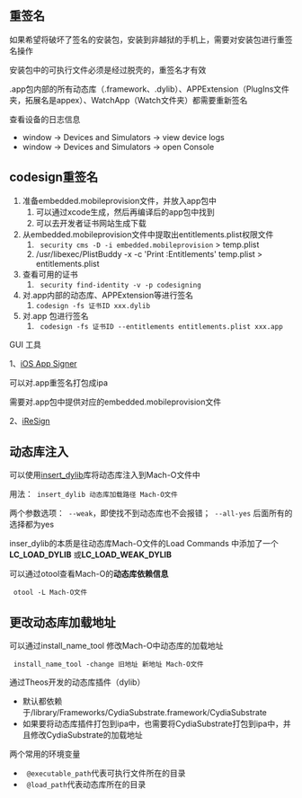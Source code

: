 ## 重签名

如果希望将破坏了签名的安装包，安装到非越狱的手机上，需要对安装包进行重签名操作

安装包中的可执行文件必须是经过脱壳的，重签名才有效

.app包内部的所有动态库（.framework、.dylib）、APPExtension（PlugIns文件夹，拓展名是appex）、WatchApp（Watch文件夹）都需要重新签名

查看设备的日志信息

- window -> Devices and Simulators -> view device logs
- window -> Devices and Simulators -> open Console

## codesign重签名

1. 准备embedded.mobileprovision文件，并放入app包中
   1. 可以通过xcode生成，然后再编译后的app包中找到
   2. 可以去开发者证书网站生成下载
2. 从embedded.mobileprovision文件中提取出entitlements.plist权限文件
   1. ` security cms -D -i embedded.mobileprovision` > temp.plist
   2. /usr/libexec/PlistBuddy -x -c 'Print :Entitlements' temp.plist > entitlements.plist
3. 查看可用的证书
   1. ` security find-identity -v -p codesigning`
4. 对.app内部的动态库、APPExtension等进行签名
   1. `codesign -fs 证书ID xxx.dylib`
5. 对.app 包进行签名
   1. ` codesign -fs 证书ID --entitlements entitlements.plist xxx.app`

GUI 工具

1、[iOS App Signer](https://github.com/DanTheMan827/ios-app-signer)

可以对.app重签名打包成ipa

需要对.app包中提供对应的embedded.mobileprovision文件

2、[iReSign](https://github.com/maciekish/iReSign/)

## 动态库注入

可以使用[insert_dylib](https://github.com/Tyilo/insert_dylib)库将动态库注入到Mach-O文件中

用法：` insert_dylib 动态库加载路径 Mach-O文件`

两个参数选项：` --weak`，即使找不到动态库也不会报错；` --all-yes` 后面所有的选择都为yes

inser_dylib的本质是往动态库Mach-O文件的Load Commands 中添加了一个**LC_LOAD_DYLIB** 或**LC_LOAD_WEAK_DYLIB**

可以通过otool查看Mach-O的**动态库依赖信息**

` otool -L Mach-O文件`

## 更改动态库加载地址

可以通过install_name_tool 修改Mach-O中动态库的加载地址

` install_name_tool -change 旧地址 新地址 Mach-O文件`

通过Theos开发的动态库插件（dylib）

- 默认都依赖于/library/Frameworks/CydiaSubstrate.framework/CydiaSubstrate
- 如果要将动态库插件打包到ipa中，也需要将CydiaSubstrate打包到ipa中，并且修改CydiaSubstrate的加载地址

两个常用的环境变量

- ` @executable_path`代表可执行文件所在的目录
- ` @load_path`代表动态库所在的目录